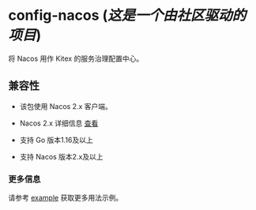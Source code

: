 # config-nacos (*这是一个由社区驱动的项目*)

将 Nacos 用作 Kitex 的服务治理配置中心。

## 兼容性

- 该包使用 Nacos 2.x 客户端。

- Nacos 2.x 详细信息 [查看](https://nacos.io/en-us/docs/v2/upgrading/2.0.0-compatibility.html)

- 支持 Go 版本1.16及以上

- 支持 Nacos 版本2.x及以上

### 更多信息

请参考 [example](example) 获取更多用法示例。
